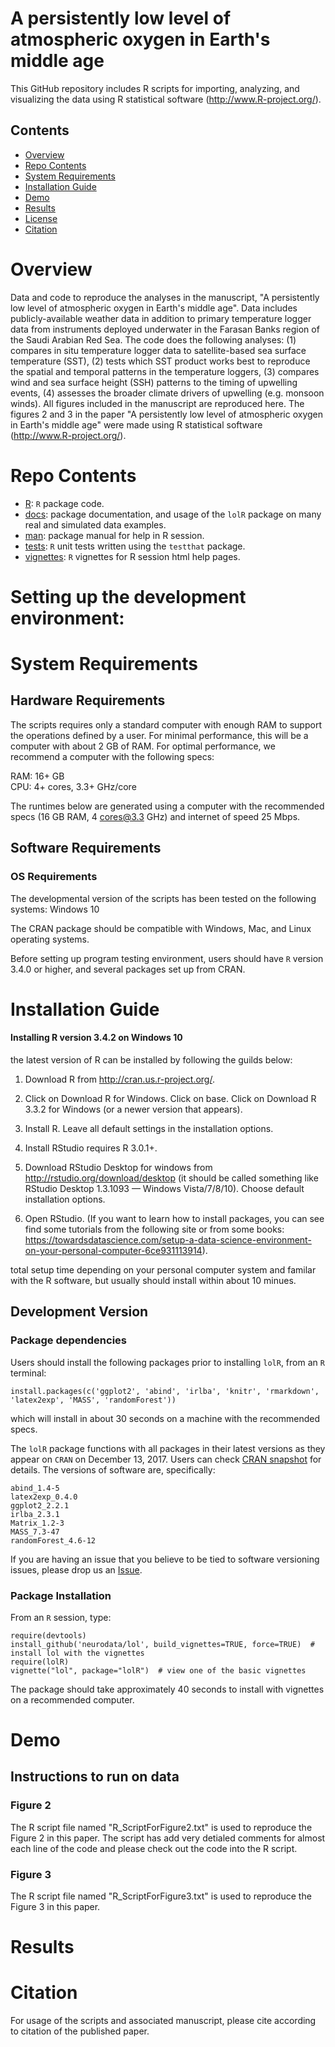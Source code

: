 # A persistently low level of atmospheric oxygen in Earth's middle age

This GitHub repository includes R scripts for importing, analyzing, and visualizing the data using R statistical software (http://www.R-project.org/).

## Contents

- [Overview](#overview)
- [Repo Contents](#repo-contents)
- [System Requirements](#system-requirements)
- [Installation Guide](#installation-guide)
- [Demo](#demo)
- [Results](#results)
- [License](./LICENSE)
- [Citation](#citation)

# Overview
Data and code to reproduce the analyses in the manuscript, 
"A persistently low level of atmospheric oxygen in Earth's middle age". 
Data includes publicly-available weather data in addition to primary temperature logger data from instruments deployed underwater in the Farasan Banks region of the Saudi Arabian Red Sea. 
The code does the following analyses: 
(1) compares in situ temperature logger data to satellite-based sea surface temperature (SST), 
(2) tests which SST product works best to reproduce the spatial and temporal patterns in the temperature loggers, 
(3) compares wind and sea surface height (SSH) patterns to the timing of upwelling events,
(4) assesses the broader climate drivers of upwelling (e.g. monsoon winds). 
All figures included in the manuscript are reproduced here.
The figures 2 and 3 in the paper "A persistently low level of atmospheric oxygen in Earth's middle age" were made using R statistical software (http://www.R-project.org/).

# Repo Contents

- [R](./R): `R` package code.
- [docs](./docs): package documentation, and usage of the `lolR` package on many real and simulated data examples.
- [man](./man): package manual for help in R session.
- [tests](./tests): `R` unit tests written using the `testthat` package.
- [vignettes](./vignettes): `R` vignettes for R session html help pages.

# Setting up the development environment:

# System Requirements

## Hardware Requirements

The scripts requires only a standard computer with enough RAM to support the operations defined by a user. For minimal performance, this will be a computer with about 2 GB of RAM. For optimal performance, we recommend a computer with the following specs:

RAM: 16+ GB  
CPU: 4+ cores, 3.3+ GHz/core

The runtimes below are generated using a computer with the recommended specs (16 GB RAM, 4 cores@3.3 GHz) and internet of speed 25 Mbps.

## Software Requirements

### OS Requirements

The developmental version of the scripts has been tested on the following systems:
Windows 10

The CRAN package should be compatible with Windows, Mac, and Linux operating systems.

Before setting up program testing environment, users should have `R` version 3.4.0 or higher, and several packages set up from CRAN.
# Installation Guide
#### Installing R version 3.4.2 on Windows 10

the latest version of R can be installed by following the guilds below:

1. Download R from http://cran.us.r-project.org/.
2. Click on Download R for Windows. Click on base. Click on Download R 3.3.2 for Windows (or a newer version that appears).
3. Install R. Leave all default settings in the installation options.

4. Install RStudio requires R 3.0.1+.

5. Download RStudio Desktop for windows from http://rstudio.org/download/desktop (it should be called something like RStudio Desktop 1.3.1093 — Windows Vista/7/8/10). Choose default installation options.
6. Open RStudio. 
(If you want to learn how to install packages, you can see find some tutorials from the following site or from some books:
https://towardsdatascience.com/setup-a-data-science-environment-on-your-personal-computer-6ce931113914).

total setup time depending on your personal computer system and familar with the R software,
but usually should install within about 10 minues.


## Development Version

### Package dependencies

Users should install the following packages prior to installing `lolR`, from an `R` terminal:

```
install.packages(c('ggplot2', 'abind', 'irlba', 'knitr', 'rmarkdown', 'latex2exp', 'MASS', 'randomForest'))
```

which will install in about 30 seconds on a machine with the recommended specs.

The `lolR` package functions with all packages in their latest versions as they appear on `CRAN` on December 13, 2017. Users can check [CRAN snapshot](https://mran.microsoft.com/timemachine/) for details. The versions of software are, specifically:
```
abind_1.4-5
latex2exp_0.4.0
ggplot2_2.2.1
irlba_2.3.1
Matrix_1.2-3
MASS_7.3-47
randomForest_4.6-12
```

If you are having an issue that you believe to be tied to software versioning issues, please drop us an [Issue](https://github.com/neurodata/lol/issues). 

### Package Installation

From an `R` session, type:

```
require(devtools)
install_github('neurodata/lol', build_vignettes=TRUE, force=TRUE)  # install lol with the vignettes
require(lolR)
vignette("lol", package="lolR")  # view one of the basic vignettes
```

The package should take approximately 40 seconds to install with vignettes on a recommended computer. 

# Demo
## Instructions to run on data
### Figure 2
The R script file named "R_ScriptForFigure2.txt" is used to reproduce the Figure 2 in this paper.
The script has add very detialed comments for almost each line of the code and please check out the code into the R script.

### Figure 3
The R script file named "R_ScriptForFigure3.txt" is used to reproduce the Figure 3 in this paper.




# Results



# Citation

For usage of the scripts and associated manuscript, please cite according to citation of the published paper.
